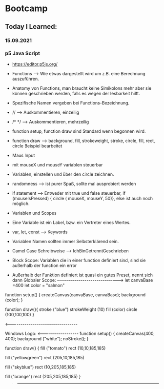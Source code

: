 # Bootcamp
## Today I Learned:
### 15.09.2021

### p5 Java Script

- https://editor.p5js.org/
- Functions --> Wie etwas dargestellt wird um z.B. eine Berechnung auszuführen.
- Anatomy von Functions, man braucht keine Simikolons mehr aber sie können geschrieben werden, falls es wegen der lesbarkeit hilft.
- Spezifische Namen vergeben bei Functions-Bezeichnung.
- // --> Auskommentieren, einzeilig
- /* */ --> Auskommentieren, mehrzeilig
- function setup, function draw sind Standard wenn begonnen wird.
- function draw --> background, fill, strokeweight, stroke, circle, fill, rect, circle Beispiel bearbeitet

- Maus Input
- mit mouseX und mouseY variablen steuerbar
- Variablen, einstellen und über den circle zeichnen.
- randomness --> ist purer Spaß, sollte mal ausprobiert werden
- if statement --> Entweder mit true und false steuerbar, if (mouseIsPressed) { circle ( mouseX, mouseY, 50)}, else ist auch noch möglich.

- Variablen und Scopes
- Eine Variable ist ein Label, bzw. ein Vertreter eines Wertes.
- var, let, const --> Keywords
- Variablen Namen sollten immer Selbsterklärend sein.
- Camel Case Schreibweise --> IchBinGetrenntGeschrieben
- Block Scope: Variablen die in einer function definiert sind, sind sie außerhalb der function ein error
- Außerhalb der Funktion definiert ist quasi ein gutes Preset, nennt sich dann Globaler Scope:
------------------------------->
let canvaBase =400
let color = "salmon"

function setup() {
  createCanvas(canvaBase, canvaBase);
  background (color);
}

function draw(){
  stroke ("blue")
  strokeWeight (10)
  fill (color)
  circle (100,100,100)
}

<----------------------------------


Windows Logo:
<------------------
function setup() {
  createCanvas(400, 400);
  background ("white");
  noStroke();
}

function draw() {
  fill ("tomato")
  rect (10,10,185,185)
  
  fill ("yellowgreen")
  rect (205,10,185,185)
  
  fill ("skyblue")
  rect (10,205,185,185)
  
  fill ("orange")
  rect (205,205,185,185)
}
>-------------------------------------



